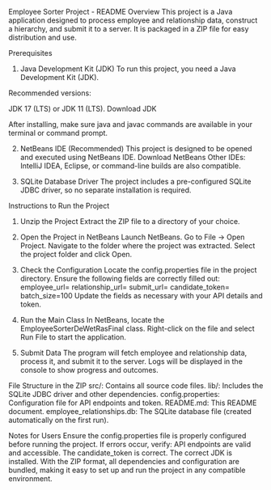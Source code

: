 Employee Sorter Project - README
Overview
This project is a Java application designed to process employee and relationship data, construct a hierarchy, and submit it to a server. It is packaged in a ZIP file for easy distribution and use.

Prerequisites
1. Java Development Kit (JDK)
To run this project, you need a Java Development Kit (JDK).

Recommended versions:

JDK 17 (LTS) or JDK 11 (LTS).
Download JDK

After installing, make sure java and javac commands are available in your terminal or command prompt.

2. NetBeans IDE (Recommended)
This project is designed to be opened and executed using NetBeans IDE.
Download NetBeans
Other IDEs: IntelliJ IDEA, Eclipse, or command-line builds are also compatible.

3. SQLite Database Driver
  The project includes a pre-configured SQLite JDBC driver, so no separate installation is required.

Instructions to Run the Project

1. Unzip the Project
  Extract the ZIP file to a directory of your choice.

2. Open the Project in NetBeans
  Launch NetBeans.
  Go to File -> Open Project.
  Navigate to the folder where the project was extracted.
  Select the project folder and click Open.

3. Check the Configuration
  Locate the config.properties file in the project directory. Ensure the following fields are correctly filled out:
  employee_url=<API URL for employee data>
  relationship_url=<API URL for relationship data>
  submit_url=<API URL for submitting data>
  candidate_token=<Your Candidate Token>
  batch_size=100
  Update the fields as necessary with your API details and token.

4. Run the Main Class
  In NetBeans, locate the EmployeeSorterDeWetRasFinal class.
  Right-click on the file and select Run File to start the application.
5. Submit Data
  The program will fetch employee and relationship data, process it, and submit it to the server.
  Logs will be displayed in the console to show progress and outcomes.

File Structure in the ZIP
  src/: Contains all source code files.
  lib/: Includes the SQLite JDBC driver and other dependencies.
  config.properties: Configuration file for API endpoints and token.
  README.md: This README document.
  employee_relationships.db: The SQLite database file (created automatically on the first run).
  
Notes for Users
  Ensure the config.properties file is properly configured before running the project.
  If errors occur, verify:
  API endpoints are valid and accessible.
  The candidate_token is correct.
  The correct JDK is installed.
  With the ZIP format, all dependencies and configuration are bundled, making it easy to set up and run the project in any compatible environment.
